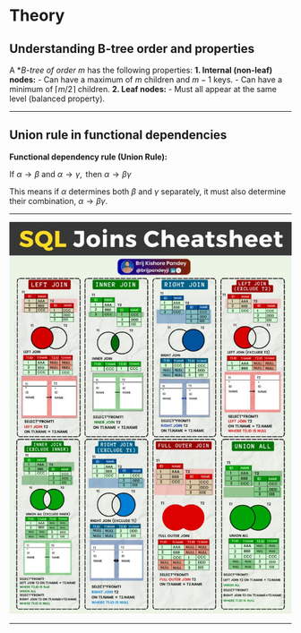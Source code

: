 
# Theory

## Understanding B-tree order and properties

A **B-tree of order* $m$ has the following properties:
**1. Internal (non-leaf) nodes:**
    - Can have a maximum of $m$ children and $m - 1$ keys.
    - Can have a minimum of $\lceil m/2 \rceil$ children.
**2. Leaf nodes:**
    - Must all appear at the same level (balanced property).

---

## Union rule in functional dependencies

**Functional dependency rule (Union Rule):**

$\text{If } \alpha \to \beta \text{ and } \alpha \to \gamma, \text{ then } \alpha \to \beta \gamma$

This means if $\alpha$ determines both $\beta$ and $\gamma$ separately, it must also determine their combination, $\alpha \to \beta \gamma$.

---

![alt text](joinscheatsheet.png)

---
